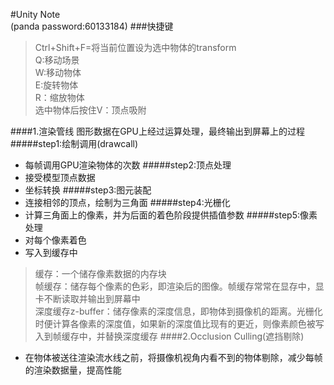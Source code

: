 #Unity Note    
 (panda password:60133184)
###快捷键
>Ctrl+Shift+F=将当前位置设为选中物体的transform     
>Q:移动场景     
>W:移动物体     
>E:旋转物体     
>R：缩放物体     
>选中物体后按住V：顶点吸附      
>
####1.渲染管线
图形数据在GPU上经过运算处理，最终输出到屏幕上的过程
#####step1:绘制调用(drawcall)
* 每帧调用GPU渲染物体的次数
#####step2:顶点处理
* 接受模型顶点数据
* 坐标转换
#####step3:图元装配
* 连接相邻的顶点，绘制为三角面
#####step4:光栅化
* 计算三角面上的像素，并为后面的着色阶段提供插值参数
#####step5:像素处理
* 对每个像素着色
* 写入到缓存中
>缓存：一个储存像素数据的内存块        
>帧缓存：储存每个像素的色彩，即渲染后的图像。帧缓存常常在显存中，显卡不断读取并输出到屏幕中      
>深度缓存z-buffer：储存像素的深度信息，即物体到摄像机的距离。光栅化时便计算各像素的深度值，如果新的深度值比现有的更近，则像素颜色被写入到帧缓存中，并替换深度缓存
####2.Occlusion Culling(遮挡剔除)
* 在物体被送往渲染流水线之前，将摄像机视角内看不到的物体剔除，减少每帧的渲染数据量，提高性能